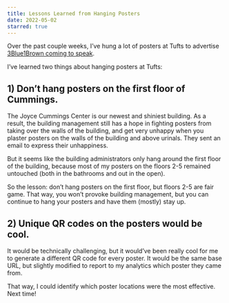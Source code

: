 ```yaml
---
title: Lessons Learned from Hanging Posters
date: 2022-05-02
starred: true
---
```


Over the past couple weeks, I’ve hung a lot of posters at Tufts to advertise [3Blue1Brown coming to speak](/3blue1brown).

I’ve learned two things about hanging posters at Tufts:

## 1) Don’t hang posters on the first floor of Cummings.

The Joyce Cummings Center is our newest and shiniest building. As a result, the building management still has a hope in fighting posters from taking over the walls of the building, and get very unhappy when you plaster posters on the walls of the building and above urinals. They sent an email to express their unhappiness.

But it seems like the building administrators only hang around the first floor of the building, because most of my posters on the floors 2-5 remained untouched (both in the bathrooms and out in the open).

So the lesson: don’t hang posters on the first floor, but floors 2-5 are fair game. That way, you won’t provoke building management, but you can continue to hang your posters and have them (mostly) stay up.

## 2) Unique QR codes on the posters would be cool.

It would be technically challenging, but it would’ve been really cool for me to generate a different QR code for every poster. It would be the same base URL, but slightly modified to report to my analytics which poster they came from.

That way, I could identify which poster locations were the most effective. Next time!
